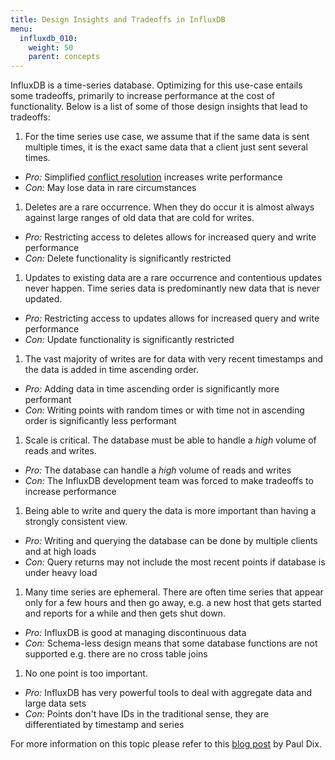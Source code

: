 ```yaml
---
title: Design Insights and Tradeoffs in InfluxDB
menu:
  influxdb_010:
    weight: 50
    parent: concepts
---
```


InfluxDB is a time-series database.
Optimizing for this use-case entails some tradeoffs, primarily to increase performance at the cost of functionality.
Below is a list of some of those design insights that lead to tradeoffs:

1. For the time series use case, we assume that if the same data is sent multiple times, it is the exact same data that a client just sent several times.
  * *Pro:* Simplified [conflict resolution](/influxdb/v0.10/troubleshooting/frequently_encountered_issues/#writing-duplicate-points) increases write performance
  * *Con:* May lose data in rare circumstances
1. Deletes are a rare occurrence.
When they do occur it is almost always against large ranges of old data that are cold for writes.
  * *Pro:* Restricting access to deletes allows for increased query and write performance
  * *Con:* Delete functionality is significantly restricted
1. Updates to existing data are a rare occurrence and contentious updates never happen.
Time series data is predominantly new data that is never updated.
  * *Pro:* Restricting access to updates allows for increased query and write performance
  * *Con:* Update functionality is significantly restricted
1. The vast majority of writes are for data with very recent timestamps and the data is added in time ascending order.
  * *Pro:* Adding data in time ascending order is significantly more performant
  * *Con:* Writing points with random times or with time not in ascending order is significantly less performant
1. Scale is critical.
The database must be able to handle a *high* volume of reads and writes.
  * *Pro:* The database can handle a *high* volume of reads and writes
  * *Con:* The InfluxDB development team was forced to make tradeoffs to increase performance
1. Being able to write and query the data is more important than having a strongly consistent view.
  * *Pro:* Writing and querying the database can be done by multiple clients and at high loads
  * *Con:* Query returns may not include the most recent points if database is under heavy load
1. Many time series are ephemeral.
There are often time series that appear only for a few hours and then go away, e.g.
a new host that gets started and reports for a while and then gets shut down.
  * *Pro:* InfluxDB is good at managing discontinuous data
  * *Con:* Schema-less design means that some database functions are not supported e.g.
there are no cross table joins
1. No one point is too important.
  * *Pro:* InfluxDB has very powerful tools to deal with aggregate data and large data sets
  * *Con:* Points don't have IDs in the traditional sense, they are differentiated by timestamp and series

For more information on this topic please refer to this [blog post](https://influxdata.com/blog/influxdb-clustering-design-neither-strictly-cp-or-ap/) by Paul Dix.
